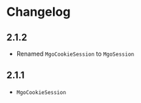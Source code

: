 # Changelog

## 2.1.2

+ Renamed `MgoCookieSession` to `MgoSession`

## 2.1.1

+ `MgoCookieSession`
